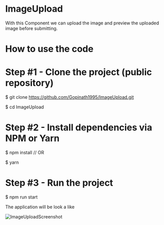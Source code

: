 # ImageUpload

With this Component we can upload the image and preview the uploaded image before submitting.

# How to use the code
# Step #1 - Clone the project (public repository)

$ git clone https://github.com/Gopinath1995/ImageUpload.git

$ cd ImageUpload

# Step #2 - Install dependencies via NPM or Yarn
$ npm install // OR

$ yarn

# Step #3 - Run the project

$ npm run start

The application  will be look a like


![ImageUploadScreenshot](https://user-images.githubusercontent.com/86403551/158384164-32b50e4b-4cc7-41c0-833a-c1707b97ddfe.png)
